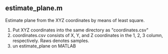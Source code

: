 ## estimate_plane.m

Estimate plane from the XYZ coordinates by means of least square.

1. Put XYZ coordinates into the same directory as "coordinates.csv"
2. coordinates.csv consists of X, Y, and Z coordinates in the 1, 2, 3 column, respectively. Raws denotes samples.
3. un estimate_plane on MATLAB

